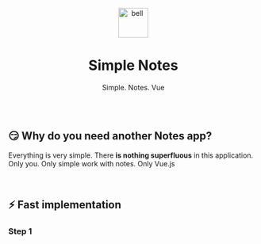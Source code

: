 <p align="center"><img src="https://images.universe.com/3ec98038-5c4f-4c14-9f38-3975ea9027af/-/progressive/yes/-/inline/yes/" alt="bell" height="60"style="max-width:100%;"></p>
<h1 align="center">Simple Notes</h1>
<p align="center">Simple. Notes. Vue</p>
<br>
<br>
<h2>😏 Why do you need another Notes app?</h2>
<p>Everything is very simple. There <strong>is nothing superfluous</strong> in this application. Only you. Only simple work with notes. Only Vue.js</p>
<br>
<h2>⚡ Fast implementation</h2>

<h3>Step 1</h3>

